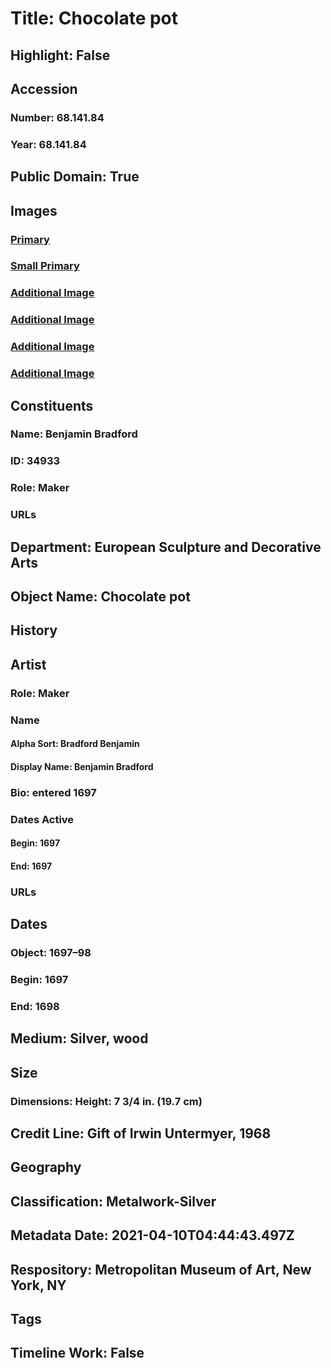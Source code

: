 # Title: Chocolate pot
## Highlight: False
## Accession
### Number: 68.141.84
### Year: 68.141.84
## Public Domain: True
## Images
### [Primary](https://images.metmuseum.org/CRDImages/es/original/DP-16452-021.jpg)
### [Small Primary](https://images.metmuseum.org/CRDImages/es/web-large/DP-16452-021.jpg)
### [Additional Image](https://images.metmuseum.org/CRDImages/es/original/DP-16452-022.jpg)
### [Additional Image](https://images.metmuseum.org/CRDImages/es/original/SF68_141_84_marks.jpg)
### [Additional Image](https://images.metmuseum.org/CRDImages/es/original/193482.jpg)
### [Additional Image](https://images.metmuseum.org/CRDImages/es/original/SF68_141_84_img4.jpg)
## Constituents
### Name: Benjamin Bradford
### ID: 34933
### Role: Maker
### URLs
## Department: European Sculpture and Decorative Arts
## Object Name: Chocolate pot
## History
## Artist
### Role: Maker
### Name
#### Alpha Sort: Bradford Benjamin
#### Display Name: Benjamin Bradford
### Bio: entered 1697
### Dates Active
#### Begin: 1697
#### End: 1697
### URLs
## Dates
### Object: 1697–98
### Begin: 1697
### End: 1698
## Medium: Silver, wood
## Size
### Dimensions: Height: 7 3/4 in. (19.7 cm)
## Credit Line: Gift of Irwin Untermyer, 1968
## Geography
## Classification: Metalwork-Silver
## Metadata Date: 2021-04-10T04:44:43.497Z
## Respository: Metropolitan Museum of Art, New York, NY
## Tags
## Timeline Work: False